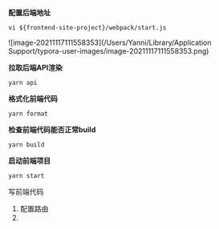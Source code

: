 **配置后端地址**

```
vi ${frontend-site-project}/webpack/start.js
```

![image-20211117111558353](/Users/Yanni/Library/Application Support/typora-user-images/image-20211117111558353.png)



**拉取后端API渲染**

```
yarn api
```

**格式化前端代码**

```
yarn format
```

**检查前端代码能否正常build**

```
yarn build
```

**启动前端项目**

```
yarn start
```



写前端代码

1. 配置路由
2. 

